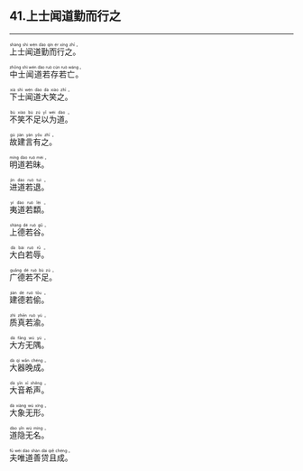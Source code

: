 ## 41.上士闻道勤而行之
---


<ruby><rb> 上士闻道勤而行之。 </rb> <rt> shàng  shì  wén  dào  qín  ér  xíng  zhī 。</rt>
</ruby>

<ruby><rb> 中士闻道若存若亡。 </rb> <rt> zhōng  shì  wén  dào  ruò  cún  ruò  wáng 。</rt>
</ruby>

<ruby><rb> 下士闻道大笑之。 </rb> <rt> xià  shì  wén  dào  dà  xiào  zhī 。</rt>
</ruby>

<ruby><rb> 不笑不足以为道。 </rb> <rt> bù  xiào  bù  zú  yǐ  wéi  dào 。</rt>
</ruby>

<ruby><rb> 故建言有之。 </rb> <rt> gù  jiàn  yán  yǒu  zhī 。</rt>
</ruby>

<ruby><rb> 明道若昧。 </rb> <rt> míng  dào  ruò  mèi 。</rt>
</ruby>

<ruby><rb> 进道若退。 </rb> <rt> jìn  dào  ruò  tuì 。</rt>
</ruby>

<ruby><rb> 夷道若纇。 </rb> <rt> yí  dào  ruò  lèi 。</rt>
</ruby>

<ruby><rb> 上德若谷。 </rb> <rt> shàng  dé  ruò  gǔ 。</rt>
</ruby>

<ruby><rb> 大白若辱。 </rb> <rt> dà  bái  ruò  rǔ 。</rt>
</ruby>

<ruby><rb> 广德若不足。 </rb> <rt> guǎng  dé  ruò  bù  zú 。</rt>
</ruby>

<ruby><rb> 建德若偷。 </rb> <rt> jiàn  dé  ruò  tōu 。</rt>
</ruby>

<ruby><rb> 质真若渝。 </rb> <rt> zhì  zhēn  ruò  yú 。</rt>
</ruby>

<ruby><rb> 大方无隅。 </rb> <rt> dà  fāng  wú  yú 。</rt>
</ruby>

<ruby><rb> 大器晚成。 </rb> <rt> dà  qì  wǎn  chéng 。</rt>
</ruby>

<ruby><rb> 大音希声。 </rb> <rt> dà  yīn  xī  shēng 。</rt>
</ruby>

<ruby><rb> 大象无形。 </rb> <rt> dà  xiàng  wú  xíng 。</rt>
</ruby>

<ruby><rb> 道隐无名。 </rb> <rt> dào  yǐn  wú  míng 。</rt>
</ruby>

<ruby><rb> 夫唯道善贷且成。 </rb> <rt> fū  wéi  dào  shàn  dài  qiě  chéng 。</rt>
</ruby>

<ruby><rb>   </rb> <rt> </rt>
</ruby>


